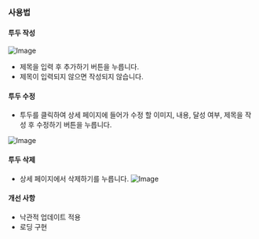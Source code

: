 ### 사용법

#### 투두 작성

![Image](https://github.com/user-attachments/assets/542baa1b-52fd-4e3a-9f7a-fcca17cd6645)

- 제목을 입력 후 추가하기 버튼을 누릅니다.
- 제목이 입력되지 않으면 작성되지 않습니다.

#### 투두 수정

- 투두를 클릭하여 상세 페이지에 들어가 수정 할 이미지, 내용, 달성 여부, 제목을 작성 후 수정하기 버튼을 누릅니다.

![Image](https://github.com/user-attachments/assets/0cd87a4a-1805-431c-8e13-4fd6bc3855a1)

#### 투두 삭제

- 상세 페이지에서 삭제하기를 누릅니다.
  ![Image](https://github.com/user-attachments/assets/03b1b3ac-e634-4110-8499-e3404476c4d9)

#### 개선 사항

- 낙관적 업데이트 적용
- 로딩 구현
